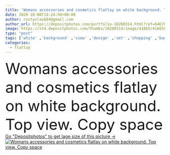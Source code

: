 ```yaml
---
title: 'Womans accessories and cosmetics flatlay on white background. Top view. Copy space'
date: 2020-10-08T14:24:50+00:00
author: rostyslavb84@gmail.com
author_url: https://depositphotos.com/portfolio-18280314.html?ref=64678756
image: https://st4.depositphotos.com/thumbs/18280314/image/41665/416656706/api_thumb_450.jpg?forcejpeg=true
type: "post"
tags: ['white' ,'background' ,'view' ,'design' ,'set' ,'shopping' ,'bag' ,'jewelry' ,'female' ,'summer' ,'women' ,'beauty' ,'up' ,'life' ,'banner' ,'fashion' ,'accessory' ,'modern' ,'pink' ,'lay' ,'glamour' ,'woman' ,'flat' ,'still' ,'accessories' ,'cosmetic' ,'make' ,'makeup' ,'cosmetics' ,'fancy' ,'collection' ,'top' ,'powder' ,'magazine' ,'lipstick' ,'blogger' ,'parfume' ,'flatlay' ]
categories: 
  - flatlay
---
```

<div aling="center">
            <font size="60"> Womans accessories and cosmetics flatlay on white background. Top view. Copy space</font>   
</div>
<div>
    <a href='https://st4.depositphotos.com/thumbs/18280314/image/41665/416656706/api_thumb_450.jpg?forcejpeg=true?ref=64678756' target=_blank > Go "Depositphotos" to get lage size of this picture ->
        <img href='https://st4.depositphotos.com/thumbs/18280314/image/41665/416656706/api_thumb_450.jpg?forcejpeg=true?ref=64678756' src='https://st4.depositphotos.com/18280314/41665/i/950/depositphotos_416656706-stock-photo-womans-accessories-cosmetics-flatlay-white.jpg?forcejpeg=true' alt='Womans accessories and cosmetics flatlay on white background. Top view. Copy space' >
    </a>
</div>
